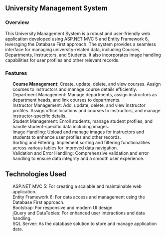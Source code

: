 <h2>University Management System</h2>
<h3>Overview</h3>
<p>This University Management System is a robust and user-friendly web application developed using ASP.NET MVC 5 and Entity Framework 6, leveraging the Database First approach. The system provides a seamless interface for managing university-related data, including Courses, Departments, Instructors, and Students. It also incorporates image handling capabilities for user profiles and other relevant records. </p>

<h3>Features</h3>
<ul style="list-style:none;">
  <li><strong>Course Management:</strong> Create, update, delete, and view courses. Assign courses to instructors and manage course details efficiently.</li>
  <li>Department Management: Manage departments, assign instructors as department heads, and link courses to departments.</li>
  <li>Instructor Management: Add, update, delete, and view instructor profiles. Assign office locations and courses to instructors, and manage instructor-specific details.</li>
  <li>Student Management: Enroll students, manage student profiles, and handle student-specific data including images.</li>
  <li>Image Handling: Upload and manage images for instructors and students to enhance user profiles and other records.</li>
  <li>Sorting and Filtering: Implement sorting and filtering functionalities across various tables for improved data navigation.</li>
  <li>Validation and Error Handling: Comprehensive validation and error handling to ensure data integrity and a smooth user experience.</li>
</ul>

<h2>Technologies Used</h2>
<ul style="list-style:none;">
  <li>ASP.NET MVC 5: For creating a scalable and maintainable web application.</li>
  <li>Entity Framework 6: For data access and management using the Database First approach.</li>
  <li>Bootstrap: For responsive and modern UI design.</li>
  <li>jQuery and DataTables: For enhanced user interactions and data handling.</li>
  <li>SQL Server: As the database solution to store and manage application data.</li>
</ul>










